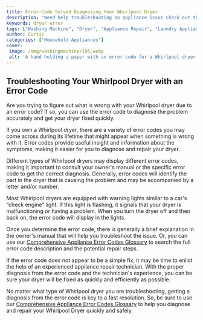 ```yaml
---
title: Error-Code Solved Diagnosing Your Whirlpool Dryer
description: "Need help troubleshooting an appliance issue Check out this blog post for detailed instructions on fixing an error code in Whirlpool dryers Learn how to diagnose and solve any dryer issue quickly and easily"
keywords: dryer error
tags: ["Washing Machine", "Dryer", "Appliance Repair", "Laundry Appliances"]
author: Curtis
categories: ["Household Appliances"]
cover: 
 image: /img/washingmachine/195.webp
 alt: 'A hand holding a paper with an error code for a Whirlpool dryer on it'
---
```

## Troubleshooting Your Whirlpool Dryer with an Error Code
Are you trying to figure out what is wrong with your Whirlpool dryer due to an error code? If so, you can use the error code to diagnose the problem accurately and get your dryer fixed quickly. 

If you own a Whirlpool dryer, there are a variety of error codes you may come across during its lifetime that might appear when something is wrong with it. Error codes provide useful insight and information about the symptoms, making it easier for you to diagnose and repair your dryer.

Different types of Whirlpool dryers may display different error codes, making it important to consult your owner's manual or the specific error code to get the correct diagnosis. Generally, error codes will identify the part in the dryer that is causing the problem and may be accompanied by a letter and/or number.

Most Whirlpool dryers are equipped with warning lights similar to a car's “check engine” light. If this light is flashing, it signals that your dryer is malfunctioning or having a problem. When you turn the dryer off and then back on, the error code will display in the lights.

Once you determine the error code, there is generally a brief explanation in the owner's manual that will help you troubleshoot the issue. Or, you can use our [Comprehensive Appliance Error Codes Glossary](./error-codes/) to search the full error code description and the potential repair steps.

If the error code does not appear to be a simple fix, it may be time to enlist the help of an experienced appliance repair technician. With the proper diagnosis from the error code and the technician's experience, you can be sure your dryer will be fixed as quickly and efficiently as possible.

No matter what type of Whirlpool dryer you are troubleshooting, getting a diagnosis from the error code is key to a fast resolution. So, be sure to use our [Comprehensive Appliance Error Codes Glossary](./error-codes/) to help you diagnose and repair your Whirlpool Dryer quickly and safely.

